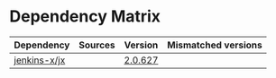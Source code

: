 # Dependency Matrix

Dependency | Sources | Version | Mismatched versions
---------- | ------- | ------- | -------------------
[jenkins-x/jx](https://github.com/jenkins-x/jx.git) |  | [2.0.627](https://github.com/jenkins-x/jx/releases/tag/v2.0.627) | 
